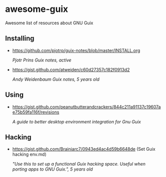 # awesome-guix
Awesome list of resources about GNU Guix

## Installing

- <https://github.com/pjotrp/guix-notes/blob/master/INSTALL.org>
  
  _Pjotr Prins Guix notes, active_

- <https://gist.github.com/atweiden/c60d27357c182f0913d2>
  
  _Andy Weidenbaum Guix notes, 5 years old_

## Using

- <https://gist.github.com/peanutbutterandcrackers/844c211a91137c19607ae75b59fa116f/revisions>
  
  _A guide to better desktop environment integration for Gnu Guix_

## Hacking

- <https://gist.github.com/Brainiarc7/0943ed4ac4d59b6648de> (Set Guix hacking env.md)
  
  _"Use this to set up a functional Guix hacking space. Useful when porting apps to GNU Guix.", 5 years old_
